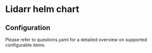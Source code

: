 # Lidarr helm chart

## Configuration

Please refer to questions.yaml for a detailed overview on supported configurable items.
